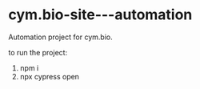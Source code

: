 # cym.bio-site---automation

Automation project for cym.bio.

to run the project:
1) npm i
2) npx cypress open

